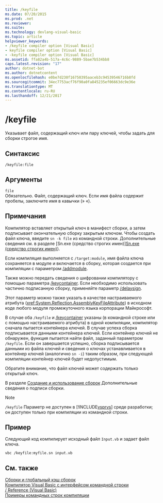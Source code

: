 ```yaml
---
title: /keyfile
ms.date: 07/20/2015
ms.prod: .net
ms.reviewer: 
ms.suite: 
ms.technology: devlang-visual-basic
ms.topic: article
helpviewer_keywords:
- /keyfile compiler option [Visual Basic]
- keyfile compiler option [Visual Basic]
- -keyfile compiler option [Visual Basic]
ms.assetid: ffa82a4b-517a-4c6c-9889-5bae7b534bb8
caps.latest.revision: "17"
author: dotnet-bot
ms.author: dotnetcontent
ms.openlocfilehash: e0be7d230f16750395aaceb3c94539546716b8fd
ms.sourcegitcommit: 34ec7753acf76f90a0fa845235ef06663dc9e36e
ms.translationtype: MT
ms.contentlocale: ru-RU
ms.lasthandoff: 12/21/2017
---
```

# <a name="keyfile"></a>/keyfile
Указывает файл, содержащий ключ или пару ключей, чтобы задать для сборки строгое имя.  
  
## <a name="syntax"></a>Синтаксис  
  
```  
/keyfile:file  
```  
  
## <a name="arguments"></a>Аргументы  
 `file`  
 Обязательно. Файл, содержащий ключ. Если имя файла содержит пробелы, заключите имя в кавычки (» «).  
  
## <a name="remarks"></a>Примечания  
 Компилятор вставляет открытый ключ в манифест сборки, а затем подписывает окончательную сборку закрытым ключом. Чтобы создать файл ключа, введите `sn -k file` из командной строки. Дополнительные сведения см. в разделе [Sn.exe (средство строгих имен)][Sn.exe (средство строгих имен)](../../../framework/tools/sn-exe-strong-name-tool.md)).  
  
 Если компиляция выполняется с `/target:module`, имя файла ключа сохраняется в модуле и включается в сборку, которая создается при компиляции с параметром [/addmodule](../../../visual-basic/reference/command-line-compiler/addmodule.md).  
  
 Также можно передать сведения о шифровании компилятору с помощью параметра [/keycontainer](../../../visual-basic/reference/command-line-compiler/keycontainer.md). Если необходимо использовать частично подписанную сборку, применяйте параметр [/delaysign](../../../visual-basic/reference/command-line-compiler/delaysign.md).  
  
 Этот параметр можно также указать в качестве настраиваемого атрибута (<xref:System.Reflection.AssemblyKeyFileAttribute>) в исходном коде любого модуля промежуточного языка корпорации Майкрософт.  
  
 В случае оба `/keyfile` и [/keycontainer](../../../visual-basic/reference/command-line-compiler/keycontainer.md) указаны (в командной строке или с помощью настраиваемого атрибута) в одной компиляции, компилятор сначала пытается контейнера ключей. В случае успеха сборка подписывается данными контейнера ключей. Если контейнер ключей не обнаружен, функция пытается найти файл, заданный параметром `/keyfile`. Если он завершается успешно, сборка подписывается данными из файла ключей и сведения о ключах устанавливается в контейнер ключей (аналогично `sn -i`) таким образом, при следующей компиляции контейнер ключей будет недопустимым.  
  
 Обратите внимание, что файл ключей может содержать только открытый ключ.  
  
 В разделе [Создание и использование сборок](../../../framework/app-domains/create-and-use-strong-named-assemblies.md) Дополнительные сведения о подписи сборки.  
  
> [!NOTE]
>  `/keyfile` Параметр не доступен в [!INCLUDE[vsprvs](~/includes/vsprvs-md.md)] среде разработки; он доступен только при компиляции из командной строки.  
  
## <a name="example"></a>Пример  
 Следующий код компилирует исходный файл `Input.vb` и задает файл ключа.  
  
```  
vbc /keyfile:myfile.sn input.vb  
```  
  
## <a name="see-also"></a>См. также  
 [Сборки и глобальный кэш сборок](../../../visual-basic/programming-guide/concepts/assemblies-gac/index.md)  
 [Компилятор Visual Basic с интерфейсом командной строки](../../../visual-basic/reference/command-line-compiler/index.md)  
 [/ Reference (Visual Basic)](../../../visual-basic/reference/command-line-compiler/reference.md)  
 [Примеры командных строк компиляции](../../../visual-basic/reference/command-line-compiler/sample-compilation-command-lines.md)
